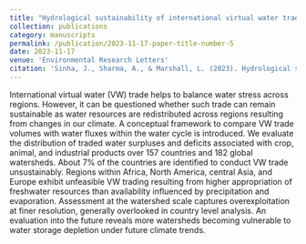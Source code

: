 ```yaml
---
title: "Hydrological sustainability of international virtual water trade"
collection: publications
category: manuscripts
permalink: /publication/2023-11-17-paper-title-number-5
date: 2023-11-17
venue: 'Environmental Research Letters'
citation: 'Sinha, J., Sharma, A., & Marshall, L. (2023). Hydrological sustainability of international virtual water trade. Environmental Research Letters, 18(12), 124037.'
---
```


International virtual water (VW) trade helps to balance water stress across regions. However, it can be questioned whether such trade can remain sustainable as water resources are redistributed across regions resulting from changes in our climate. A conceptual framework to compare VW trade volumes with water fluxes within the water cycle is introduced. We evaluate the distribution of traded water surpluses and deficits associated with crop, animal, and industrial products over 157 countries and 182 global watersheds. About 7% of the countries are identified to conduct VW trade unsustainably. Regions within Africa, North America, central Asia, and Europe exhibit unfeasible VW trading resulting from higher appropriation of freshwater resources than availability influenced by precipitation and evaporation. Assessment at the watershed scale captures overexploitation at finer resolution, generally overlooked in country level analysis. An evaluation into the future reveals more watersheds becoming vulnerable to water storage depletion under future climate trends.
